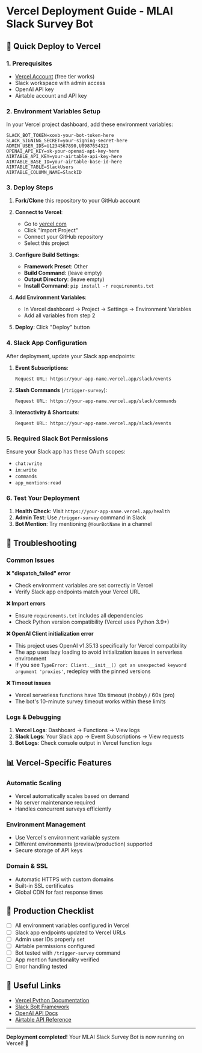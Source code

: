 # Vercel Deployment Guide - MLAI Slack Survey Bot

## 🚀 **Quick Deploy to Vercel**

### **1. Prerequisites**
- [Vercel Account](https://vercel.com) (free tier works)
- Slack workspace with admin access
- OpenAI API key
- Airtable account and API key

### **2. Environment Variables Setup**

In your Vercel project dashboard, add these environment variables:

```env
SLACK_BOT_TOKEN=xoxb-your-bot-token-here
SLACK_SIGNING_SECRET=your-signing-secret-here
ADMIN_USER_IDS=U1234567890,U0987654321
OPENAI_API_KEY=sk-your-openai-api-key-here
AIRTABLE_API_KEY=your-airtable-api-key-here
AIRTABLE_BASE_ID=your-airtable-base-id-here
AIRTABLE_TABLE=SlackUsers
AIRTABLE_COLUMN_NAME=SlackID
```

### **3. Deploy Steps**

1. **Fork/Clone** this repository to your GitHub account

2. **Connect to Vercel**:
   - Go to [vercel.com](https://vercel.com)
   - Click "Import Project"
   - Connect your GitHub repository
   - Select this project

3. **Configure Build Settings**:
   - **Framework Preset**: Other
   - **Build Command**: (leave empty)
   - **Output Directory**: (leave empty)
   - **Install Command**: `pip install -r requirements.txt`

4. **Add Environment Variables**:
   - In Vercel dashboard → Project → Settings → Environment Variables
   - Add all variables from step 2

5. **Deploy**: Click "Deploy" button

### **4. Slack App Configuration**

After deployment, update your Slack app endpoints:

1. **Event Subscriptions**:
   ```
   Request URL: https://your-app-name.vercel.app/slack/events
   ```

2. **Slash Commands** (`/trigger-survey`):
   ```
   Request URL: https://your-app-name.vercel.app/slack/commands
   ```

3. **Interactivity & Shortcuts**:
   ```
   Request URL: https://your-app-name.vercel.app/slack/events
   ```

### **5. Required Slack Bot Permissions**

Ensure your Slack app has these OAuth scopes:
- `chat:write`
- `im:write`
- `commands`
- `app_mentions:read`

### **6. Test Your Deployment**

1. **Health Check**: Visit `https://your-app-name.vercel.app/health`
2. **Admin Test**: Use `/trigger-survey` command in Slack
3. **Bot Mention**: Try mentioning `@YourBotName` in a channel

## 🔧 **Troubleshooting**

### **Common Issues**

**❌ "dispatch_failed" error**
- Check environment variables are set correctly in Vercel
- Verify Slack app endpoints match your Vercel URL

**❌ Import errors**
- Ensure `requirements.txt` includes all dependencies
- Check Python version compatibility (Vercel uses Python 3.9+)

**❌ OpenAI Client initialization error**
- This project uses OpenAI v1.35.13 specifically for Vercel compatibility
- The app uses lazy loading to avoid initialization issues in serverless environment
- If you see `TypeError: Client.__init__() got an unexpected keyword argument 'proxies'`, redeploy with the pinned versions

**❌ Timeout issues**
- Vercel serverless functions have 10s timeout (hobby) / 60s (pro)
- The bot's 10-minute survey timeout works within these limits

### **Logs & Debugging**

1. **Vercel Logs**: Dashboard → Functions → View logs
2. **Slack Logs**: Your Slack app → Event Subscriptions → View requests
3. **Bot Logs**: Check console output in Vercel function logs

## 📊 **Vercel-Specific Features**

### **Automatic Scaling**
- Vercel automatically scales based on demand
- No server maintenance required
- Handles concurrent surveys efficiently

### **Environment Management**
- Use Vercel's environment variable system
- Different environments (preview/production) supported
- Secure storage of API keys

### **Domain & SSL**
- Automatic HTTPS with custom domains
- Built-in SSL certificates
- Global CDN for fast response times

## 🎯 **Production Checklist**

- [ ] All environment variables configured in Vercel
- [ ] Slack app endpoints updated to Vercel URLs  
- [ ] Admin user IDs properly set
- [ ] Airtable permissions configured
- [ ] Bot tested with `/trigger-survey` command
- [ ] App mention functionality verified
- [ ] Error handling tested

## 🔗 **Useful Links**

- [Vercel Python Documentation](https://vercel.com/docs/functions/serverless-functions/runtimes/python)
- [Slack Bolt Framework](https://slack.dev/bolt-python/tutorial/getting-started)
- [OpenAI API Docs](https://platform.openai.com/docs)
- [Airtable API Reference](https://airtable.com/developers/web/api/introduction)

---

**Deployment completed!** Your MLAI Slack Survey Bot is now running on Vercel! 🚀 